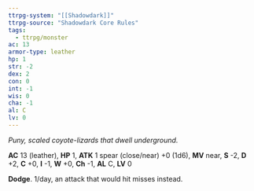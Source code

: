 ```yaml
---
ttrpg-system: "[[Shadowdark]]"
ttrpg-source: "Shadowdark Core Rules"
tags:
  - ttrpg/monster
ac: 13
armor-type: leather
hp: 1
str: -2
dex: 2
con: 0
int: -1
wis: 0
cha: -1
al: C
lv: 0
---
```


_Puny, scaled coyote-lizards that dwell underground._

**AC** 13 (leather), **HP** 1, **ATK** 1 spear (close/near) +0 (1d6), **MV** near, **S** -2, **D** +2, **C** +0, **I** -1, **W** +0, **Ch** -1, **AL** C, **LV** 0

**Dodge**. 1/day, an attack that would hit misses instead.

